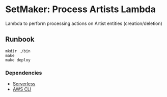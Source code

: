 # SetMaker: Process Artists Lambda
Lambda to perform processing actions on Artist entities (creation/deletion)

## Runbook
```
mkdir ./bin
make
make deploy
```
### Dependencies
* [Serverless](https://www.serverless.com/)
* [AWS CLI](https://aws.amazon.com/cli/)
